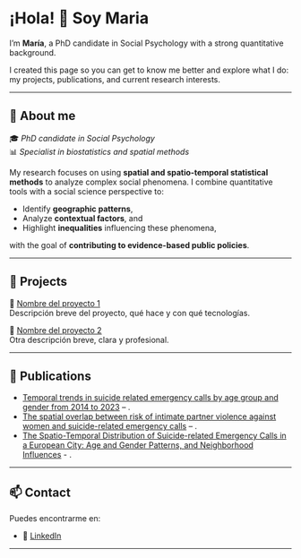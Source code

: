 # ¡Hola! 👋 Soy Maria

I’m **María**, a PhD candidate in Social Psychology with a strong quantitative background.

I created this page so you can get to know me better and explore what I do: my projects, publications, and current research interests.

---

## 🚀 About me

🎓 *PhD candidate in Social Psychology*  
📊 *Specialist in biostatistics and spatial methods*

My research focuses on using **spatial and spatio-temporal statistical methods** to analyze complex social phenomena. I combine quantitative tools with a social science perspective to:

- Identify **geographic patterns**,  
- Analyze **contextual factors**, and  
- Highlight **inequalities** influencing these phenomena,

with the goal of **contributing to evidence-based public policies**.

---

## 💼 Projects

🔹 [Nombre del proyecto 1](https://github.com/tuusuario/proyecto1)  
Descripción breve del proyecto, qué hace y con qué tecnologías.

🔹 [Nombre del proyecto 2](https://github.com/tuusuario/proyecto2)  
Otra descripción breve, clara y profesional.

---

## 📝 Publications

- [Temporal trends in suicide related emergency calls by age group and gender from 2014 to 2023](https://www.nature.com/articles/s41598-025-07700-4) – .
- [The spatial overlap between risk of intimate partner violence against women and suicide-related emergency calls](https://academic.oup.com/eurpub/article/35/1/60/7889365) – .
- [The Spatio-Temporal Distribution of Suicide-related Emergency Calls in a European City: Age and Gender Patterns, and Neighborhood Influences](https://journals.copmadrid.org/pi/art/pi2024a8) - .

---

## 📫 Contact

Puedes encontrarme en:
- 💼 [LinkedIn](www.linkedin.com/in/maria-montagud-dataanalyst)

---
